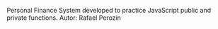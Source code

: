 Personal Finance System developed to practice JavaScript public and private functions.
Autor: Rafael Perozin

